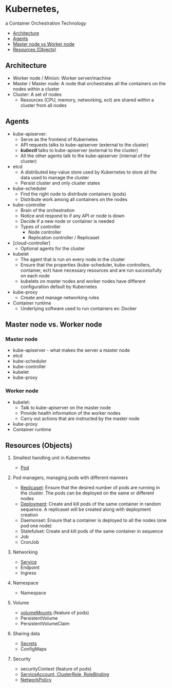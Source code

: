 # Kubernetes, 
a Container Orchestration Technology

- [Architecture](https://github.com/Ariel-Yu/knowledge-bases/blob/master/kubernetes/1-architecture.md#architecture)
- [Agents](https://github.com/Ariel-Yu/knowledge-bases/blob/master/kubernetes/1-architecture.md#agents)
- [Master node vs Worker node](https://github.com/Ariel-Yu/knowledge-bases/blob/master/kubernetes/1-architecture.md#master-node-vs-worker-node)
- [Resources (Objects)](https://github.com/Ariel-Yu/knowledge-bases/blob/master/kubernetes/1-architecture.md#resources-objects)

## Architecture
* Worker node / Minion: Worker server/machine
* Master / Master node: A node that orchestrates all the containers on the nodes within a cluster
* Cluster: A set of nodes
   * Resources (CPU, memory, networking, ect) are shared within a cluster from all nodes

## Agents
* kube-apiserver: 
    * Serve as the frontend of Kubernetes
    * API requests talks to kube-apiserver (external to the cluster)
    * ***kubectl*** talks to kube-apiserver (external to the cluster)
    * All the other agents talk to the kube-apiserver (internal of the cluster)
* etcd
    * A distributed key-value store used by Kubernetes to store all the data used to manage the cluster
    * Persist cluster and only cluster states
* kube-scheduler
    * Find the right node to distribute containers (pods)
    * Distribute work among all containers on the nodes
* kube-controller
    * Brain of the orchestration
    * Notice and respond to if any API or node is down
    * Decide if a new node or container is needed
    * Types of controller
        * Node controller
        * Replication controller / Replicaset
* [cloud-controller]
   * Optional agents for the cluster
* kubelet
    * The agent that is run on every node in the cluster
    * Ensure that the properties (kube-scheduler, kube-controllers, container, ect) have necessary resources and are run successfully on each node
    * kubelets on master nodes and worker nodes have different configuration default by Kubernetes
* kube-proxy
    * Create and manage networking rules
* Container runtime
    * Underlying software used to run containers ex: Docker

## Master node vs. Worker node

### Master node
* kube-apiserver - what makes the server a master node
* etcd
* kube-scheduler
* kube-controller
* kubelet
* kube-proxy

### Worker node
* kubelet: 
    * Talk to kube-apiserver on the master node
    * Provide health information of the worker nodes
    * Carry out actions that are instructed by the master node
* kube-proxy
* Container runtime

## Resources (Objects)
1. Smallest handling unit in Kubernetes
    * [Pod](https://github.com/Ariel-Yu/knowledge-bases/blob/master/kubernetes/3.1-pods.md)

2. Pod managers, managing pods with different manners
    * [Replicaset](https://github.com/Ariel-Yu/knowledge-bases/blob/master/kubernetes/3.2.1-replicasets-%26-repliation-controllers.md): Ensure that the desired number of pods are running in the cluster. The pods can be deployed on the same or different nodes
    * [Deployment](https://github.com/Ariel-Yu/knowledge-bases/blob/master/kubernetes/3.2.2-deployments.md): Create and kill pods of the same container in random sequence. A replicaset will be created along with deployment creation
    * Daemonset: Ensure that a container is deployed to all the nodes (one pod one node)
    * Statefulset: Create and kill pods of the same container in sequence
    * Job
    * CronJob

3. Networking
    * [Service](https://github.com/Ariel-Yu/knowledge-bases/blob/master/kubernetes/3.3.1-services.md)
    * Endpoint
    * Ingress

4. Namespace
    * Namespace

5. Volume
    * [volumeMounts](https://github.com/Ariel-Yu/knowledge-bases/blob/master/kubernetes/3.1-pods.md#pods-yml) (feature of pods)
    * PersistentVolume
    * PersistentVolumeClaim

6. Sharing data
    * [Secrets](https://github.com/Ariel-Yu/knowledge-bases/blob/master/kubernetes/3.6.1-secrets.md)
    * ConfigMaps
  
7. Security
    * securityContext (feature of pods)
    * [ServiceAccount, ClusterRole, RoleBinding](https://github.com/Ariel-Yu/knowledge-bases/blob/master/kubernetes/5-security.md#serviceaccount-clusterrole-rolebinding)
    * [NetworkPolicy](https://github.com/Ariel-Yu/knowledge-bases/blob/master/kubernetes/5-security.md#network-policy)
